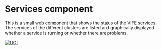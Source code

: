 # Services component

This is a small web component that shows the status of the ViFE services. The services of the different clusters are listed and graphically displayed whether a service is running or whether there are problems.

[![DOI](https://zenodo.org/badge/DOI/10.5281/zenodo.5343497.svg)](https://doi.org/10.5281/zenodo.5343497)
